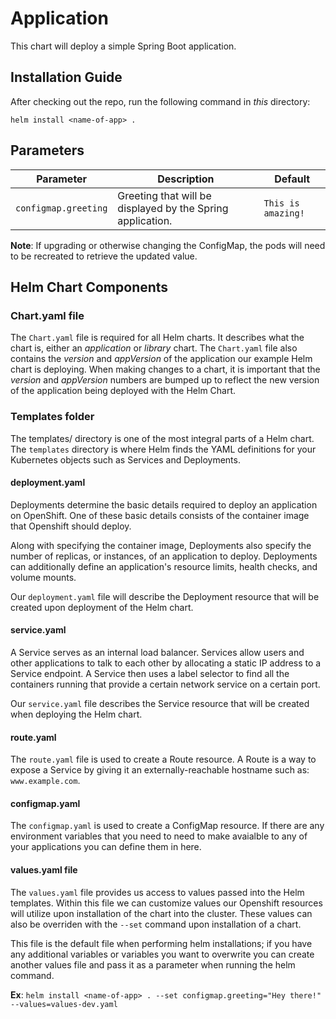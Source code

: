 # Application
This chart will deploy a simple Spring Boot application.

## Installation Guide

After checking out the repo, run the following command in *this* directory: 

`helm install <name-of-app> .`

## Parameters

| Parameter                                 | Description                                                                                                          | Default                                                      |
|-------------------------------------------|----------------------------------------------------------------------------------------------------------------------|--------------------------------------------------------------|
| `configmap.greeting`                      | Greeting that will be displayed by the Spring application.                                                           | `This is amazing!`                     |


**Note**: If upgrading or otherwise changing the ConfigMap, the pods will need to be recreated to retrieve the updated value.

## Helm Chart Components

### Chart.yaml file

The `Chart.yaml` file is required for all Helm charts. It describes what the chart is, either an _application_ or _library_ chart. The `Chart.yaml` file also contains the _version_ and _appVersion_ of the application our example Helm chart is deploying. When making changes to a chart, it is important that the _version_ and _appVersion_ numbers are bumped up to reflect the new version of the application being deployed with the Helm Chart.

### Templates folder

The templates/ directory is one of the most integral parts of a Helm chart. The `templates` directory is where Helm finds the YAML definitions for your Kubernetes objects such as Services and Deployments.

#### deployment.yaml

Deployments determine the basic details required to deploy an application on OpenShift. One of these basic details consists of the container image that Openshift should deploy. 

Along with specifying the container image, Deployments also specify the number of replicas, or instances, of an application to deploy. Deployments can additionally define an application's resource limits, health checks, and volume mounts.

Our `deployment.yaml` file will describe the Deployment resource that will be created upon deployment of the Helm chart. 

#### service.yaml

A Service serves as an internal load balancer. Services allow users and other applications to talk to each other by allocating a static IP address to a Service endpoint. A Service then uses a label selector to find all the containers running that provide a certain network service on a certain port. 

Our `service.yaml` file describes the Service resource that will be created when deploying the Helm chart.

#### route.yaml
The `route.yaml` file is used to create a Route resource. A Route is a way to expose a Service by giving it an externally-reachable hostname such as: `www.example.com`. 

#### configmap.yaml
The `configmap.yaml` is used to create a ConfigMap resource. If there are any environment variables that you need to need to make avaialble to any of your applications you can define them in here.

#### values.yaml file

The `values.yaml` file provides us access to values passed into the Helm templates. Within this file we can customize values our Openshift resources will utilize upon installation of the chart into the cluster. These values can also be overriden with the `--set` command upon installation of a chart.

This file is the default file when performing helm installations; if you have any additional variables or variables you want to overwrite you can create another values file and pass it as a parameter when running the helm command.

**Ex**: `helm install <name-of-app> . --set configmap.greeting="Hey there!" --values=values-dev.yaml`